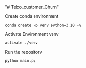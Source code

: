 "# Telco_customer_Churn" 

Create conda environment
```
conda create -p venv python=3.10 -y
```
Activate Environment venv
```
activate ./venv
```

Run the repository
```
python main.py
```

